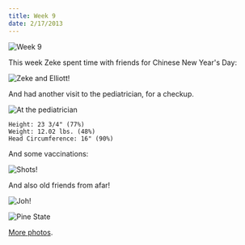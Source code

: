 ```yaml
---
title: Week 9
date: 2/17/2013
---
```


![Week 9](https://lh5.googleusercontent.com/-IbDTI7I0lAc/USHXUVLBISI/AAAAAAAAKQA/awIcFkp3VpA/s672/Zeek+Week+9+Graphic.jpg)

This week Zeke spent time with friends for Chinese New Year's Day:

![Zeke and Elliott!](https://lh6.googleusercontent.com/-ShwmYTaVx5E/USHXUknDq_I/AAAAAAAAKQM/uKuE6sqvInw/s896/P1030087.JPG)

And had another visit to the pediatrician, for a checkup.

![At the pediatrician](https://lh3.googleusercontent.com/-sEkhUsQrt5Y/USHXW2izGFI/AAAAAAAAKQs/BSMsrkgYXlE/s896/P1030106.JPG)

    Height: 23 3/4" (77%)
    Weight: 12.02 lbs. (48%)
    Head Circumference: 16" (90%)

And some vaccinations:

![Shots!](https://lh5.googleusercontent.com/-hFEfIuYXK4k/USHXYPHwLmI/AAAAAAAAKRA/momnS_ctm5E/s672/P1030115.JPG)

And also old friends from afar!

![Joh!](https://lh4.googleusercontent.com/-10CzeBiHQ2I/USHXxCjvk_I/AAAAAAAAKRQ/z5q1567oRX0/s896/P1030120.JPG)

![Pine State](https://lh6.googleusercontent.com/-WdONv4URYxo/USHX0jQraCI/AAAAAAAAKSM/AJuZXV8iVAQ/s896/P1030142.JPG)

[More photos](https://plus.google.com/photos/109995794392976695103/albums/5846190316742343313?sqi=104224507953462118663&sqsi=3f148359-9145-4848-aeb4-6ea74a092630).

